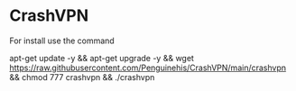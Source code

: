 # CrashVPN

For install use the command

apt-get update -y && apt-get upgrade -y && wget https://raw.githubusercontent.com/Penguinehis/CrashVPN/main/crashvpn && chmod 777 crashvpn && ./crashvpn